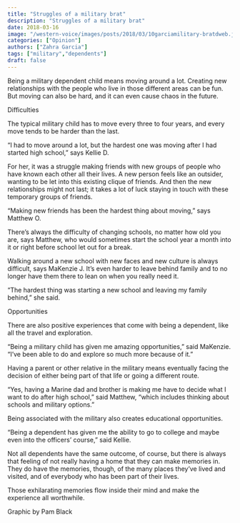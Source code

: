 ```yaml
---
title: "Struggles of a military brat"
description: "Struggles of a military brat"
date: 2018-03-16
image: "/western-voice/images/posts/2018/03/10garciamilitary-bratdweb.jpg"
categories: ["Opinion"]
authors: ["Zahra Garcia"]
tags: ["military","dependents"]
draft: false
---
```

Being a military dependent child means moving around a lot. Creating new relationships with the people who live in those different areas can be fun. But moving can also be hard, and it can even cause chaos in the future.

Difficulties

The typical military child has to move every three to four years, and every move tends to be harder than the last.

“I had to move around a lot, but the hardest one was moving after I had started high school,” says Kellie D.

For her, it was a struggle making friends with new groups of people who have known each other all their lives. A new person feels like an outsider, wanting to be let into this existing clique of friends. And then the new relationships might not last; it takes a lot of luck staying in touch with these temporary groups of friends.

“Making new friends has been the hardest thing about moving,” says Matthew O.

There’s always the difficulty of changing schools, no matter how old you are, says Matthew, who would sometimes start the school year a month into it or right before school let out for a break.

Walking around a new school with new faces and new culture is always difficult, says MaKenzie J. It’s even harder to leave behind family and to no longer have them there to lean on when you really need it.

“The hardest thing was starting a new school and leaving my family behind,” she said.

Opportunities

There are also positive experiences that come with being a dependent, like all the travel and exploration.

“Being a military child has given me amazing opportunities,” said MaKenzie. “I’ve been able to do and explore so much more because of it.”

Having a parent or other relative in the military means eventually facing the decision of either being part of that life or going a different route.

“Yes, having a Marine dad and brother is making me have to decide what I want to do after high school,” said Matthew, “which includes thinking about schools and military options.”

Being associated with the military also creates educational opportunities.

“Being a dependent has given me the ability to go to college and maybe even into the officers’ course,” said Kellie.

Not all dependents have the same outcome, of course, but there is always that feeling of not really having a home that they can make memories in. They do have the memories, though, of the many places they’ve lived and visited, and of everybody who has been part of their lives.

Those exhilarating memories flow inside their mind and make the experience all worthwhile.

Graphic by Pam Black